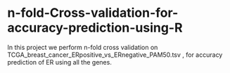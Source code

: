 # n-fold-Cross-validation-for-accuracy-prediction-using-R
In this project we perform n-fold cross validation on TCGA_breast_cancer_ERpositive_vs_ERnegative_PAM50.tsv , for accuracy prediction of ER using all the genes.
